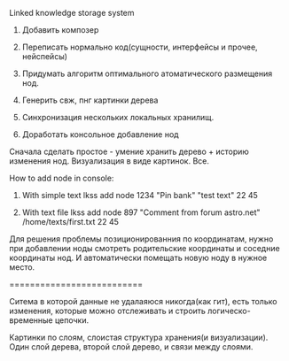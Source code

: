 Linked knowledge storage system

1. Добавить композер

2. Переписать нормально код(сущности, интерфейсы и прочее, нейспейсы)

3. Придумать алгоритм оптимального атоматического размещения нод.

4. Генерить свж, пнг картинки дерева

5. Синхронизация нескольких локальных хранилищ.

6. Доработать консольное добавление нод

Сначала сделать простое - умение хранить дерево + историю изменения нод.
Визуализация в виде картинок. Все.


How to add node in console:

1. With simple text
    lkss add node 1234 "Pin bank" "test text" 22 45

2. With text file
    lkss add node 897 "Comment from forum astro.net" /home/texts/first.txt 22 45

Для решения проблемы позиционированния по координатам, нужно при добавлении ноды смотреть родительские координаты и соседние координаты нод.
И автоматически помещать новую ноду в нужное место.

==========================

Ситема в которой данные не удалаяюся никогда(как гит), есть только изменения, которые можно отслеживать и строить логическо-временные цепочки.

Картинки по слоям, слоистая структура хранения(и визуализации).
Один слой дерева, второй слой дерево, и связи между слоями.


